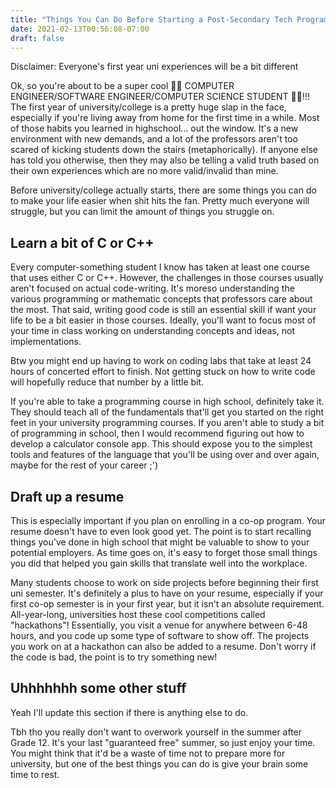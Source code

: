```yaml
---
title: "Things You Can Do Before Starting a Post-Secondary Tech Program"
date: 2021-02-13T00:56:08-07:00
draft: false
---
```


Disclaimer: Everyone's first year uni experiences will be a bit different

Ok, so you're about to be a super cool 👨‍💻 COMPUTER ENGINEER/SOFTWARE ENGINEER/COMPUTER SCIENCE STUDENT 👩‍💻!!! The first year of university/college is a pretty huge slap in the face, especially if you're living away from home for the first time in a while. Most of those habits you learned in highschool... out the window. It's a new environment with new demands, and a lot of the professors aren't too scared of kicking students down the stairs (metaphorically). If anyone else has told you otherwise, then they may also be telling a valid truth based on their own experiences which are no more valid/invalid than mine.

Before university/college actually starts, there are some things you can do to make your life easier when shit hits the fan. Pretty much everyone will struggle, but you can limit the amount of things you struggle on.

## Learn a bit of C or C++

Every computer-something student I know has taken at least one course that uses either C or C++. However, the challenges in those courses usually aren't focused on actual code-writing. It's moreso understanding the various programming or mathematic concepts that professors care about the most. That said, writing good code is still an essential skill if want your life to be a bit easier in those courses. Ideally, you'll want to focus most of your time in class working on understanding concepts and ideas, not implementations. 

Btw you might end up having to work on coding labs that take at least 24 hours of concerted effort to finish. Not getting stuck on how to write code will hopefully reduce that number by a little bit.

If you're able to take a programming course in high school, definitely take it. They should teach all of the fundamentals that'll get you started on the right feet in your university programming courses. If you aren't able to study a bit of programming in school, then I would recommend figuring out how to develop a calculator console app. This should expose you to the simplest tools and features of the language that you'll be using over and over again, maybe for the rest of your career ;')

## Draft up a resume

This is especially important if you plan on enrolling in a co-op program. Your resume doesn't have to even look good yet. The point is to start recalling things you've done in high school that might be valuable to show to your potential employers. As time goes on, it's easy to forget those small things you did that helped you gain skills that translate well into the workplace. 

Many students choose to work on side projects before beginning their first uni semester. It's definitely a plus to have on your resume, especially if your first co-op semester is in your first year, but it isn't an absolute requirement. All-year-long, universities host these cool competitions called "hackathons"! Essentially, you visit a venue for anywhere between 6-48 hours, and you code up some type of software to show off. The projects you work on at a hackathon can also be added to a resume. Don't worry if the code is bad, the point is to try something new!

## Uhhhhhhh some other stuff

Yeah I'll update this section if there is anything else to do.

Tbh tho you really don't want to overwork yourself in the summer after Grade 12. It's your last "guaranteed free" summer, so just enjoy your time. You might think that it'd be a waste of time not to prepare more for university, but one of the best things you can do is give your brain some time to rest. 